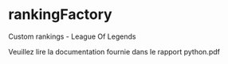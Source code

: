 # rankingFactory
Custom rankings - League Of Legends

Veuillez lire la documentation fournie dans le rapport python.pdf
